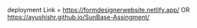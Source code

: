 deployment Link = https://formdesignerwebsite.netlify.app/  OR   https://ayushishr.github.io/SunBase-Assingment/
